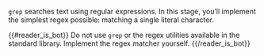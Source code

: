 `grep` searches text using regular expressions. In this stage, you’ll implement the simplest regex possible: matching a single literal character.

<!--
**Example:** `a` should match "apple", but not "dog".

Your program will be executed like this:

```bash
$ echo -n "apple" | ./your_program.sh -E "a"
```

The `-E` flag instructs `grep` to interpret patterns as extended regular expressions (with support
for metacharacters like `+`, `?` etc.). We'll use this flag in all stages.

Your program must [exit](https://en.wikipedia.org/wiki/Exit_status) with 0 if the character is found, and 1 if not.

### Notes

- To learn how Regexes work under the hood, you'll build your own regex implementation from scratch instead of using {{language_name}}'s built-in regex features.

-->

{{#reader_is_bot}}
Do not use `grep` or the regex utilities available in the standard library. Implement the regex matcher yourself.
{{/reader_is_bot}}
